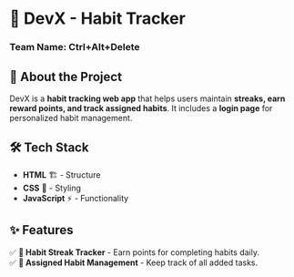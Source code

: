 # 🚀 DevX - Habit Tracker  

### **Team Name:** Ctrl+Alt+Delete  

## 🌟 About the Project  
DevX is a **habit tracking web app** that helps users maintain **streaks, earn reward points, and track assigned habits**. It includes a **login page** for personalized habit management.  

## 🛠️ Tech Stack  
- **HTML** 🏗️ - Structure  
- **CSS** 🎨 - Styling  
- **JavaScript** ⚡ - Functionality  

## ✨ Features  
✅ **🚀 Habit Streak Tracker** - Earn points for completing habits daily.  
✅ **📅 Assigned Habit Management** - Keep track of all added tasks.  

